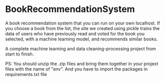 # BookRecommendationSystem 

A book recommendation system that you can run on your own localhost. If you choose a book from the list, the site we created using pickle trains the data of users who have previously read and voted for the book you selected, with a machine learning model, and recommends similar books. 

A complete machine learning and data cleaning-processing project from start to finish.

PS: You should unzip the .zip files and bring them together in your projext files with the name of "env".
    And you have to import the packages in requirements.txt file


